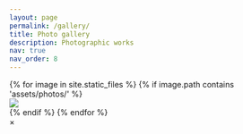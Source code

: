 ```yaml
---
layout: page
permalink: /gallery/
title: Photo gallery
description: Photographic works
nav: true
nav_order: 8
---
```


<div class="gallery">
    {% for image in site.static_files %}
        {% if image.path contains 'assets/photos/' %}
            <div class="gallery-item">
                <img src="{{ image.path }}">
            </div>
        {% endif %}
    {% endfor %}
</div>

<!-- The Modal -->
<div id="myModal" class="modal">
  <span class="close">&times;</span>
  <img class="modal-content" id="img01">
  <div id="caption"></div>
</div>

<script>
// Get the modal
var modal = document.getElementById('myModal');
var modalImg = document.getElementById('img01');
var captionText = document.getElementById('caption');

// Open the modal
document.querySelector('.gallery').addEventListener('click', function(event) {
    if (event.target.tagName === 'IMG') {
        modal.style.display = 'block';
        modalImg.src = event.target.src;
        captionText.innerHTML = event.target.alt;
    }
});

// Close the modal when the modal image is clicked
modalImg.onclick = function() {
    modal.style.display = 'none';
}

// Close the modal when the close button is clicked
document.getElementsByClassName('close')[0].onclick = function() {
    modal.style.display = 'none';
}
</script>
